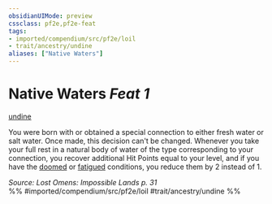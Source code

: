 ```yaml
---
obsidianUIMode: preview
cssclass: pf2e,pf2e-feat
tags:
- imported/compendium/src/pf2e/loil
- trait/ancestry/undine
aliases: ["Native Waters"]
---
```

# Native Waters  *Feat 1*  
[undine](undine-b2.md)  


You were born with or obtained a special connection to either fresh water or salt water. Once made, this decision can't be changed. Whenever you take your full rest in a natural body of water of the type corresponding to your connection, you recover additional Hit Points equal to your level, and if you have the [doomed](conditions.md#Doomed) or [fatigued](conditions.md#Fatigued) conditions, you reduce them by 2 instead of 1.

*Source: Lost Omens: Impossible Lands p. 31*  
%% #imported/compendium/src/pf2e/loil #trait/ancestry/undine %%